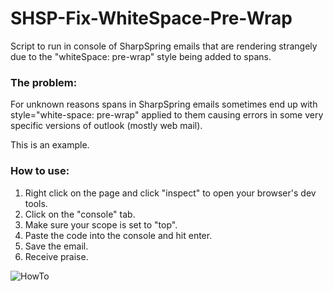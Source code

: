 # SHSP-Fix-WhiteSpace-Pre-Wrap
Script to run in console of SharpSpring emails that are rendering strangely due to the "whiteSpace: pre-wrap" style being added to spans.

<h3>The problem:</h3>
<p>For unknown reasons spans in SharpSpring emails sometimes end up with style="white-space: pre-wrap" applied to them causing errors in some very specific versions of outlook (mostly web mail).</p>
<span style="whiteSpace: pre-wrap">This is an example.</span>

<h3>How to use:</h3>
<ol>
  <li>Right click on the page and click "inspect" to open your browser's dev tools.</li>
  <li>Click on the "console" tab.</li>
  <li>Make sure your scope is set to "top".</li>
  <li>Paste the code into the console and hit enter.</li>
  <li>Save the email.</li>
  <li>Receive praise.</li>
</ol>

![HowTo](https://d1sz9tkli0lfjq.cloudfront.net/items/0g2u3v3T0N342f2v232n/Screen%20Recording%202020-01-23%20at%2012.51%20PM.gif)
